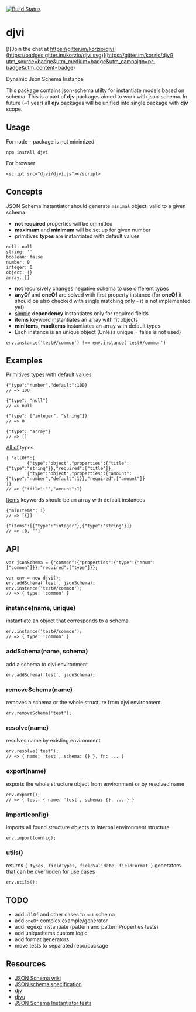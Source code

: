 [![Build Status](https://travis-ci.org/korzio/djvi.svg?branch=master)](https://travis-ci.org/korzio/djvi)

# djvi

[![Join the chat at https://gitter.im/korzio/djvi](https://badges.gitter.im/korzio/djvi.svg)](https://gitter.im/korzio/djvi?utm_source=badge&utm_medium=badge&utm_campaign=pr-badge&utm_content=badge)

Dynamic Json Schema Instance

This package contains json-schema utilty for instantiate models based on schema.
This is a part of **djv** packages aimed to work with json-schema. In future (~1 year) all **djv** packages will be unified into single package with **djv** scope.

## Usage

For node - package is not minimized

```
npm install djvi
```

For browser

```
<script src="djvi/djvi.js"></script>
```

## Concepts

JSON Schema instantiator should generate `minimal` object, valid to a given schema.

- **not required** properties will be ommitted
- **maximum** and **minimum** will be set up for given number
- primitives **types** are instantiated with default values
```
null: null
string: ''
boolean: false
number: 0
integer: 0
object: {}
array: []
```
- **not** recursively changes negative schema to use different types
- **anyOf** and **oneOf** are solved with first property instance (for **oneOf** it should be also checked with single matching only - it is not implemented yet)
- [simple](http://tools.ietf.org/html/draft-zyp-json-schema-03#section-5.8) **dependency** instantiates only for required fields
- **items** keyword instantiates an array with fit objects
- **minItems, maxItems** instantiates an array with default types
- Each instance is an unique object (Unless unique = false is not used)
```
env.instance('test#/common') !== env.instance('test#/common')
```

## Examples

Primitives [types](https://github.com/json-schema/json-schema/wiki/Type) with default values

```
{"type":"number","default":100}
// => 100

{"type": "null"}
// => null

{"type": ["integer", "string"]}
// => 0

{"type": "array"}
// => []
```

[All of](https://github.com/json-schema/json-schema/wiki/anyOf,-allOf,-oneOf,-not#allof) types
```
{ "allOf":[
        {"type":"object","properties":{"title":{"type":"string"}},"required":["title"]},
        {"type":"object","properties":{"amount":{"type":"number","default":1}},"required":["amount"]}
]}
// => {"title":"","amount":1}
```

[Items](https://github.com/json-schema/json-schema/wiki/additionalItems-and-items) keywords should be an array with default instances
```
{"minItems": 1}
// => [{}]

{"items":[{"type":"integer"},{"type":"string"}]}
// => [0, ""]
```

## API

```
var jsonSchema = {"common":{"properties":{"type":{"enum":["common"]}},"required":["type"]}};

var env = new djvi();
env.addSchema('test', jsonSchema);
env.instance('test#/common');
// => { type: 'common' }
```

### instance(name, unique)

instantiate an object that corresponds to a schema
```
env.instance('test#/common');
// => { type: 'common' }
```

### addSchema(name, schema)

add a schema to djvi environment

```
env.addSchema('test', jsonSchema);
```

### removeSchema(name)

removes a schema or the whole structure from djvi environment

```
env.removeSchema('test');
```

### resolve(name)

resolves name by existing environment

```
env.resolve('test');
// => { name: 'test', schema: {} }, fn: ... }
```

### export(name)

exports the whole structure object from environment or by resolved name

```
env.export();
// => { test: { name: 'test', schema: {}, ... } }
```

### import(config)

imports all found structure objects to internal environment structure

```
env.import(config);
```

### utils()

returns `{ types, fieldTypes, fieldValidate, fieldFormat }` generators that can be overridden for use cases

```
env.utils();
```

## TODO

- add `allOf` and other cases to `not` schema
- add `oneOf` complex example/generator
- add regexp instantiate (pattern and patternProperties tests)
- add uniqueItems custom logic
- add format generators
- move tests to separated repo/package

## Resources

- [JSON Schema wiki](https://github.com/json-schema/json-schema/wiki)
- [JSON schema specification](tools.ietf.org/html/draft-zyp-json-schema-04)
- [djv](https://github.com/korzio/djv)
- [djvu](https://github.com/korzio/djvu)
- [JSON Schema Instantiator tests](https://github.com/tomarad/JSON-Schema-Instantiator/blob/master/tests/tests.js)
